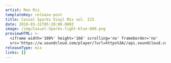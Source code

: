 ```yaml
---
artist: Ren Riz
templateKey: release-post
title: Casual Sparks Vinyl Mix vol. III
date: 2018-03-31T05:20:00.000Z
image: /img/Casual-Sparks-light-blue-600.png
previewHTML: >-
  <iframe width='100%' height='166' scrolling='no' frameborder='no'
  src='https://w.soundcloud.com/player/?url=https%3A//api.soundcloud.com/tracks/422712627&color=%23ff5500&auto_play=false&hide_related=false&show_comments=true&show_user=true&show_reposts=false&show_teaser=true'></iframe>
releaseType: mix
links: []
---
```



